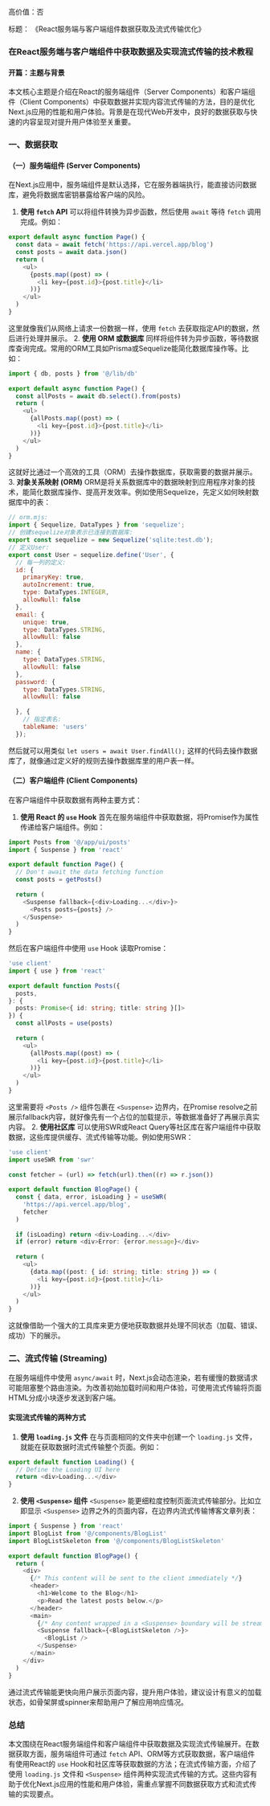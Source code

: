 高价值：否

标题：
《React服务端与客户端组件数据获取及流式传输优化》

### 在React服务端与客户端组件中获取数据及实现流式传输的技术教程

#### 开篇：主题与背景
本文核心主题是介绍在React的服务端组件（Server Components）和客户端组件（Client Components）中获取数据并实现内容流式传输的方法，目的是优化Next.js应用的性能和用户体验。背景是在现代Web开发中，良好的数据获取与快速的内容呈现对提升用户体验至关重要。

### 一、数据获取
#### （一）服务端组件 (Server Components)
在Next.js应用中，服务端组件是默认选择，它在服务器端执行，能直接访问数据库，避免将数据库密钥暴露给客户端的风险。
1. **使用 `fetch` API**
可以将组件转换为异步函数，然后使用 `await` 等待 `fetch` 调用完成。例如：
```typescript
export default async function Page() {
  const data = await fetch('https://api.vercel.app/blog')
  const posts = await data.json()
  return (
    <ul>
      {posts.map((post) => (
        <li key={post.id}>{post.title}</li>
      ))}
    </ul>
  )
}
```
这里就像我们从网络上请求一份数据一样，使用 `fetch` 去获取指定API的数据，然后进行处理并展示。
2. **使用 ORM 或数据库**
同样将组件转为异步函数，等待数据库查询完成。常用的ORM工具如Prisma或Sequelize能简化数据库操作等。比如：
```typescript
import { db, posts } from '@/lib/db'
 
export default async function Page() {
  const allPosts = await db.select().from(posts)
  return (
    <ul>
      {allPosts.map((post) => (
        <li key={post.id}>{post.title}</li>
      ))}
    </ul>
  )
}
```
这就好比通过一个高效的工具（ORM）去操作数据库，获取需要的数据并展示。
3. **对象关系映射 (ORM)**
ORM是将关系数据库中的数据映射到应用程序对象的技术，能简化数据库操作、提高开发效率。例如使用Sequelize，先定义如何映射数据库中的表：
```javascript
// orm.mjs:
import { Sequelize, DataTypes } from 'sequelize';
// 创建sequelize对象表示已连接到数据库:
export const sequelize = new Sequelize('sqlite:test.db');
// 定义User:
export const User = sequelize.define('User', {
  // 每一列的定义:
  id: {
    primaryKey: true,
    autoIncrement: true,
    type: DataTypes.INTEGER,
    allowNull: false
  },
  email: {
    unique: true,
    type: DataTypes.STRING,
    allowNull: false
  },
  name: {
    type: DataTypes.STRING,
    allowNull: false
  },
  password: {
    type: DataTypes.STRING,
    allowNull: false
 
  }, {
    // 指定表名:
    tableName: 'users'
  });
```
然后就可以用类似 `let users = await User.findAll();` 这样的代码去操作数据库了，就像通过定义好的规则去操作数据库里的用户表一样。

#### （二）客户端组件 (Client Components)
在客户端组件中获取数据有两种主要方式：
1. **使用 React 的 `use` Hook**
首先在服务端组件中获取数据，将Promise作为属性传递给客户端组件。例如：
```typescript
import Posts from '@/app/ui/posts'
import { Suspense } from 'react'
 
export default function Page() {
  // Don't await the data fetching function
  const posts = getPosts()
 
  return (
    <Suspense fallback={<div>Loading...</div>}>
      <Posts posts={posts} />
    </Suspense>
  )
}
```
然后在客户端组件中使用 `use` Hook 读取Promise：
```typescript
'use client'
import { use } from 'react'
 
export default function Posts({
  posts,
}: {
  posts: Promise<{ id: string; title: string }[]>
}) {
  const allPosts = use(posts)
 
  return (
    <ul>
      {allPosts.map((post) => (
        <li key={post.id}>{post.title}</li>
      ))}
    </ul>
  )
}
```
这里需要将 `<Posts />` 组件包裹在 `<Suspense>` 边界内，在Promise resolve之前展示fallback内容，就好像先有一个占位的加载提示，等数据准备好了再展示真实内容。
2. **使用社区库**
可以使用SWR或React Query等社区库在客户端组件中获取数据，这些库提供缓存、流式传输等功能。例如使用SWR：
```typescript
'use client'
import useSWR from 'swr'
 
const fetcher = (url) => fetch(url).then((r) => r.json())
 
export default function BlogPage() {
  const { data, error, isLoading } = useSWR(
    'https://api.vercel.app/blog',
    fetcher
  )
 
  if (isLoading) return <div>Loading...</div>
  if (error) return <div>Error: {error.message}</div>
 
  return (
    <ul>
      {data.map((post: { id: string; title: string }) => (
        <li key={post.id}>{post.title}</li>
      ))}
    </ul>
  )
}
```
这就像借助一个强大的工具库来更方便地获取数据并处理不同状态（加载、错误、成功）下的展示。

### 二、流式传输 (Streaming)
在服务端组件中使用 `async/await` 时，Next.js会动态渲染，若有缓慢的数据请求可能阻塞整个路由渲染。为改善初始加载时间和用户体验，可使用流式传输将页面HTML分成小块逐步发送到客户端。
#### 实现流式传输的两种方式
1. **使用 `loading.js` 文件**
在与页面相同的文件夹中创建一个 `loading.js` 文件，就能在获取数据时流式传输整个页面。例如：
```typescript
export default function Loading() {
  // Define the Loading UI here
  return <div>Loading...</div>
}
```
2. **使用 `<Suspense>` 组件**
`<Suspense>` 能更细粒度控制页面流式传输部分。比如立即显示 `<Suspense>` 边界之外的页面内容，在边界内流式传输博客文章列表：
```typescript
import { Suspense } from 'react'
import BlogList from '@/components/BlogList'
import BlogListSkeleton from '@/components/BlogListSkeleton'
 
export default function BlogPage() {
  return (
    <div>
      {/* This content will be sent to the client immediately */}
      <header>
        <h1>Welcome to the Blog</h1>
        <p>Read the latest posts below.</p>
      </header>
      <main>
        {/* Any content wrapped in a <Suspense> boundary will be streamed */}
        <Suspense fallback={<BlogListSkeleton />}>
          <BlogList />
        </Suspense>
      </main>
    </div>
  )
}
```
通过流式传输能更快向用户展示页面内容，提升用户体验，建议设计有意义的加载状态，如骨架屏或spinner来帮助用户了解应用响应情况。

### 总结
本文围绕在React服务端组件和客户端组件中获取数据及实现流式传输展开。在数据获取方面，服务端组件可通过 `fetch` API、ORM等方式获取数据，客户端组件有使用React的 `use` Hook和社区库等获取数据的方法；在流式传输方面，介绍了使用 `loading.js` 文件和 `<Suspense>` 组件两种实现流式传输的方式。这些内容有助于优化Next.js应用的性能和用户体验，需重点掌握不同数据获取方式和流式传输的实现要点。